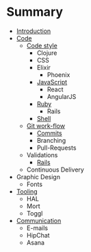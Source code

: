 # Summary

* [Introduction](README.md)
* [Code](code.md)
   * [Code style](code/style.md)
       * Clojure
       * CSS
       * Elixir
           * Phoenix
       * [JavaScript](code/style/js.md)
           * React
           * AngularJS
       * [Ruby](code/style/ruby.md)
           * Rails
       * [Shell](code/style/shell.md)
   * [Git work-flow](code/git.md)
       * [Commits](code/git/commits.md)
       * Branching
       * Pull-Requests
   * Validations
       * [Rails](rails.md)
   * Continuous Delivery
* Graphic Design
   * Fonts
* [Tooling](tooling.md)
   * HAL
   * Mort
   * Toggl
* [Communication](communication.md)
   * E-mails
   * HipChat
   * Asana

